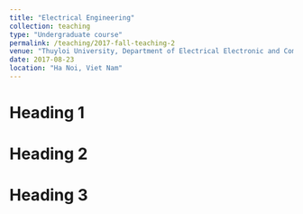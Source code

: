 ```yaml
---
title: "Electrical Engineering"
collection: teaching
type: "Undergraduate course"
permalink: /teaching/2017-fall-teaching-2
venue: "Thuyloi University, Department of Electrical Electronic and Computer Engineering"
date: 2017-08-23
location: "Ha Noi, Viet Nam"
---
```


<!-- This is a description of a teaching experience. You can use markdown like any other post. -->

Heading 1
======

Heading 2
======

Heading 3
======